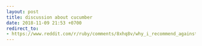 ```yaml
---
layout: post
title: discussion about cucumber
date: 2018-11-09 21:53 +0700
redirect_to:
- https://www.reddit.com/r/ruby/comments/8xhq8v/why_i_recommend_against_using_cucumber/
---
```

